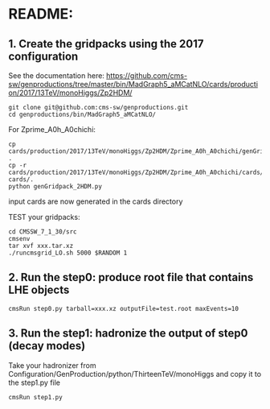 # README:


## 1. Create the gridpacks using the 2017 configuration

See the documentation here: https://github.com/cms-sw/genproductions/tree/master/bin/MadGraph5_aMCatNLO/cards/production/2017/13TeV/monoHiggs/Zp2HDM/

```
git clone git@github.com:cms-sw/genproductions.git
cd genproductions/bin/MadGraph5_aMCatNLO/
```

For Zprime_A0h_A0chichi:

```
cp cards/production/2017/13TeV/monoHiggs/Zp2HDM/Zprime_A0h_A0chichi/genGridpack_2HDM.py .
cp -r cards/production/2017/13TeV/monoHiggs/Zp2HDM/Zprime_A0h_A0chichi/cards/* cards/. 
python genGridpack_2HDM.py
```

input cards are now generated in the cards directory

TEST your gridpacks:

```
cd CMSSW_7_1_30/src
cmsenv
tar xvf xxx.tar.xz
./runcmsgrid_LO.sh 5000 $RANDOM 1
```

## 2. Run the step0: produce root file that contains LHE objects

```
cmsRun step0.py tarball=xxx.xz outputFile=test.root maxEvents=10 
```



## 3. Run the step1: hadronize the output of step0 (decay modes)

Take your hadronizer from Configuration/GenProduction/python/ThirteenTeV/monoHiggs and copy it to the step1.py file

```
cmsRun step1.py 
```


